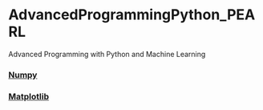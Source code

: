 # AdvancedProgrammingPython_PEARL
Advanced Programming with Python and Machine Learning

### <a href="https://github.com/StriK3r007/AdvancedProgrammingPython_PEARL/blob/main/numpy.ipynb" target="_blank">Numpy</a>
### <a href="https://github.com/StriK3r007/AdvancedProgrammingPython_PEARL/blob/main/matplotlib.ipynb" target="_blank">Matplotlib</a>

